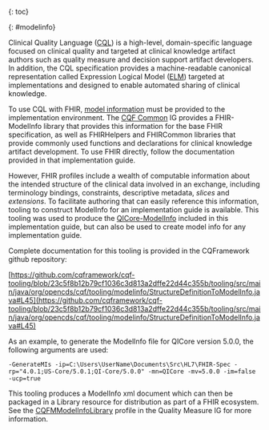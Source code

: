 {: toc}

{: #modelinfo}

Clinical Quality Language ([CQL](http://cql.hl7.org)) is a high-level, domain-specific language focused on clinical quality and targeted at clinical knowledge artifact authors such as quality measure and decision support artifact developers. In addition, the CQL specification provides a machine-readable canonical representation called Expression Logical Model ([ELM](https://cql.hl7.org/04-logicalspecification.html)) targeted at implementations and designed to enable automated sharing of clinical knowledge.

To use CQL with FHIR, [model information](https://cql.hl7.org/07-physicalrepresentation.html#data-model-references) must be provided to the implementation environment. The [CQF Common](http://fhir.org/guides/cqf/common) IG provides a FHIR-ModelInfo library that provides this information for the base FHIR specification, as well as FHIRHelpers and FHIRCommon libraries that provide commonly used functions and declarations for clinical knowledge artifact development. To use FHIR directly, follow the documentation provided in that implementation guide.

However, FHIR profiles include a wealth of computable information about the intended structure of the clinical data involved in an exchange, including terminology bindings, constraints, descriptive metadata, _slices_ and _extensions_. To facilitate authoring that can easily reference this information, tooling to construct ModelInfo for an implementation guide is available. This tooling was used to produce the [QICore-ModelInfo](Library-QICore-ModelInfo.html) included in this implementation guide, but can also be used to create model info for any implementation guide.

Complete documentation for this tooling is provided in the CQFramework github repository:

[https://github.com/cqframework/cqf-tooling/blob/23c5f8b12b79cf1036c3d813a2dffe22d44c355b/tooling/src/main/java/org/opencds/cqf/tooling/modelinfo/StructureDefinitionToModelInfo.java#L45](https://github.com/cqframework/cqf-tooling/blob/23c5f8b12b79cf1036c3d813a2dffe22d44c355b/tooling/src/main/java/org/opencds/cqf/tooling/modelinfo/StructureDefinitionToModelInfo.java#L45)

As an example, to generate the ModelInfo file for QICore version 5.0.0, the following arguments are used:

```
-GenerateMIs -ip=C:\Users\UserName\Documents\Src\HL7\FHIR-Spec -rp="4.0.1;US-Core/5.0.1;QI-Core/5.0.0" -mn=QICore -mv=5.0.0 -im=false -ucp=true
```

This tooling produces a ModelInfo xml document which can then be packaged in a Library resource for distribution as part of a FHIR ecosystem. See the [CQFMModelInfoLibrary](http://hl7.org/fhir/us/cqfmeasures/StructureDefinition/modelinfo-library-cqfm) profile in the Quality Measure IG for more information.
